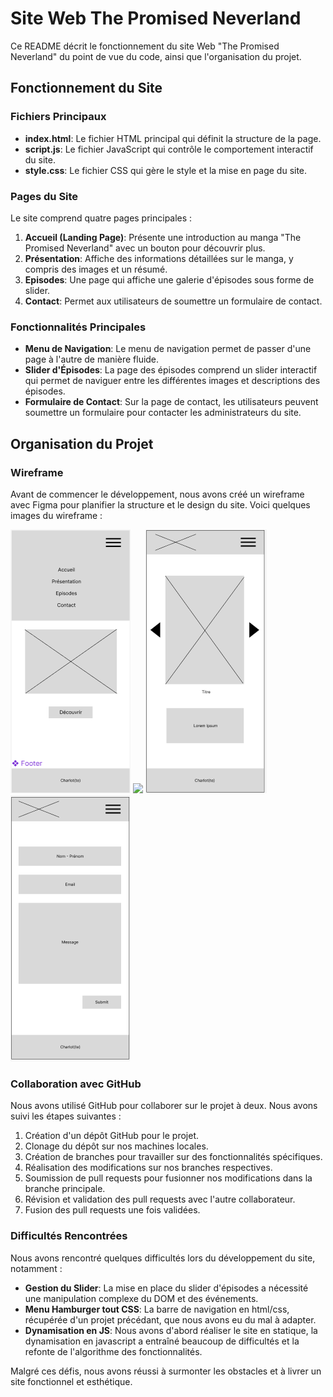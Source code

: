 # Site Web The Promised Neverland

Ce README décrit le fonctionnement du site Web "The Promised Neverland" du point de vue du code, ainsi que l'organisation du projet.

## Fonctionnement du Site

### Fichiers Principaux

- **index.html**: Le fichier HTML principal qui définit la structure de la page.
- **script.js**: Le fichier JavaScript qui contrôle le comportement interactif du site.
- **style.css**: Le fichier CSS qui gère le style et la mise en page du site.

### Pages du Site

Le site comprend quatre pages principales :

1. **Accueil (Landing Page)**: Présente une introduction au manga "The Promised Neverland" avec un bouton pour découvrir plus.
2. **Présentation**: Affiche des informations détaillées sur le manga, y compris des images et un résumé.
3. **Episodes**: Une page qui affiche une galerie d'épisodes sous forme de slider.
4. **Contact**: Permet aux utilisateurs de soumettre un formulaire de contact.

### Fonctionnalités Principales

- **Menu de Navigation**: Le menu de navigation permet de passer d'une page à l'autre de manière fluide.
- **Slider d'Épisodes**: La page des épisodes comprend un slider interactif qui permet de naviguer entre les différentes images et descriptions des épisodes.
- **Formulaire de Contact**: Sur la page de contact, les utilisateurs peuvent soumettre un formulaire pour contacter les administrateurs du site.

## Organisation du Projet

### Wireframe

Avant de commencer le développement, nous avons créé un wireframe avec Figma pour planifier la structure et le design du site. Voici quelques images du wireframe :

![](./ressources/page_accueil.PNG) ![](./ressources/page_présentation_manga.PNG) ![](./ressources/page_episodes.PNG) ![](./ressources/page_contact.PNG)

### Collaboration avec GitHub

Nous avons utilisé GitHub pour collaborer sur le projet à deux. Nous avons suivi les étapes suivantes :

1. Création d'un dépôt GitHub pour le projet.
2. Clonage du dépôt sur nos machines locales.
3. Création de branches pour travailler sur des fonctionnalités spécifiques.
4. Réalisation des modifications sur nos branches respectives.
5. Soumission de pull requests pour fusionner nos modifications dans la branche principale.
6. Révision et validation des pull requests avec l'autre collaborateur.
7. Fusion des pull requests une fois validées.

### Difficultés Rencontrées

Nous avons rencontré quelques difficultés lors du développement du site, notamment :

- **Gestion du Slider**: La mise en place du slider d'épisodes a nécessité une manipulation complexe du DOM et des événements.
- **Menu Hamburger tout CSS**: La barre de navigation en html/css, récupérée d'un projet précédant, que nous avons eu du mal à adapter.
- **Dynamisation en JS**: Nous avons d'abord réaliser le site en statique, la dynamisation en javascript a entraîné beaucoup de difficultés et la refonte de l'algorithme des fonctionnalités.

Malgré ces défis, nous avons réussi à surmonter les obstacles et à livrer un site fonctionnel et esthétique.